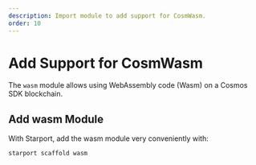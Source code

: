 ```yaml
---
description: Import module to add support for CosmWasm.
order: 10
---
```


# Add Support for CosmWasm

The `wasm` module allows using WebAssembly code (Wasm) on a Cosmos SDK blockchain.

## Add wasm Module

With Starport, add the wasm module very conveniently with:

```bash
starport scaffold wasm
```
